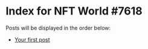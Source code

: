 # Index for NFT World #7618
Posts will be displayed in the order below:

- [Your first post](./001-first.md)

